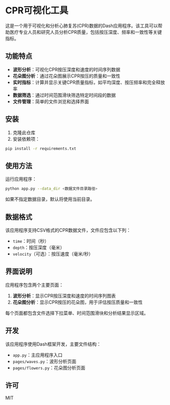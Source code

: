 # CPR可视化工具

这是一个用于可视化和分析心肺复苏(CPR)数据的Dash应用程序。该工具可以帮助医疗专业人员和研究人员分析CPR质量，包括按压深度、频率和一致性等关键指标。

## 功能特点

- **波形分析**：可视化CPR按压深度和速度的时间序列数据
- **花朵图分析**：通过花朵图展示CPR按压的质量和一致性
- **实时指标**：计算并显示关键CPR质量指标，如平均深度、按压频率和完全释放率
- **数据筛选**：通过时间范围滑块筛选特定时间段的数据
- **文件管理**：简单的文件浏览和选择界面

## 安装

1. 克隆此仓库
2. 安装依赖项：

```bash
pip install -r requirements.txt
```

## 使用方法

运行应用程序：

```bash
python app.py --data_dir <数据文件目录路径>
```

如果不指定数据目录，默认将使用当前目录。

## 数据格式

该应用程序支持CSV格式的CPR数据文件，文件应包含以下列：

- `time`：时间（秒）
- `depth`：按压深度（毫米）
- `velocity`（可选）：按压速度（毫米/秒）

## 界面说明

应用程序包含两个主要页面：

1. **波形分析**：显示CPR按压深度和速度的时间序列图表
2. **花朵图分析**：显示CPR按压的花朵图，用于评估按压质量和一致性

每个页面都包含文件选择下拉菜单、时间范围滑块和分析结果显示区域。

## 开发

该应用程序使用Dash框架开发，主要文件结构：

- `app.py`：主应用程序入口
- `pages/waves.py`：波形分析页面
- `pages/flowers.py`：花朵图分析页面

## 许可

MIT